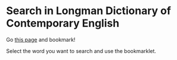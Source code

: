 # Search in Longman Dictionary of Contemporary English

Go [this page](https://cohei.github.io/search-in-longman/index.html) and bookmark!

Select the word you want to search and use the bookmarklet.
